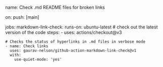 name: Check .md README files for broken links

on:
  push: [main]

jobs:
  markdown-link-check:
    runs-on: ubuntu-latest
    # check out the latest version of the code
    steps:
    - uses: actions/checkout@v3

    # Checks the status of hyperlinks in .md files in verbose mode
    - name: Check links
      uses: gaurav-nelson/github-action-markdown-link-check@v1
      with:
        use-quiet-mode: 'yes'
